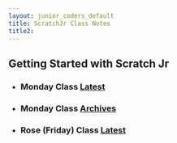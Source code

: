 ```yaml
---
layout: junior_coders_default
title: ScratchJr Class Notes 
title2: 
---
```


## Getting Started with Scratch Jr

* ### Monday Class [Latest](./a_mon0500pm.html)
* ### Monday Class [Archives](./a_mon0500pm-Archives.html)

* ### Rose (Friday) Class [Latest](./RoseClassNotes.html)


